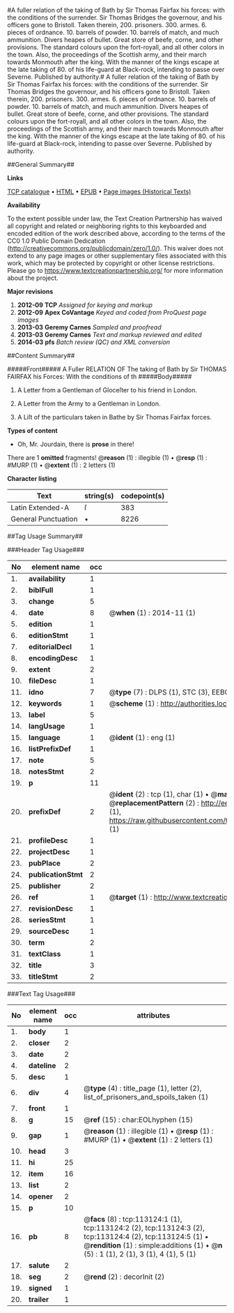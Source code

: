#A fuller relation of the taking of Bath by Sir Thomas Fairfax his forces: with the conditions of the surrender. Sir Thomas Bridges the governour, and his officers gone to Bristoll. Taken therein, 200. prisoners. 300. armes. 6. pieces of ordnance. 10. barrels of powder. 10. barrels of match, and much ammunition. Divers heapes of bullet. Great store of beefe, corne, and other provisions. The standard colours upon the fort-royall, and all other colors in the town. Also, the proceedings of the Scottish army, and their march towards Monmouth after the king. With the manner of the kings escape at the late taking of 80. of his life-guard at Black-rock, intending to passe over Severne. Published by authority.#
A fuller relation of the taking of Bath by Sir Thomas Fairfax his forces: with the conditions of the surrender. Sir Thomas Bridges the governour, and his officers gone to Bristoll. Taken therein, 200. prisoners. 300. armes. 6. pieces of ordnance. 10. barrels of powder. 10. barrels of match, and much ammunition. Divers heapes of bullet. Great store of beefe, corne, and other provisions. The standard colours upon the fort-royall, and all other colors in the town. Also, the proceedings of the Scottish army, and their march towards Monmouth after the king. With the manner of the kings escape at the late taking of 80. of his life-guard at Black-rock, intending to passe over Severne. Published by authority.

##General Summary##

**Links**

[TCP catalogue](http://www.ota.ox.ac.uk/tcp/)  • 
[HTML](http://tei.it.ox.ac.uk/tcp/Texts-HTML/free/A85/A85042.html)  • 
[EPUB](http://tei.it.ox.ac.uk/tcp/Texts-EPUB/free/A85/A85042.epub) • 
[Page images (Historical Texts)](https://historicaltexts.jisc.ac.uk/eebo-99860997e)

**Availability**

To the extent possible under law, the Text Creation Partnership has waived all copyright and related or neighboring rights to this keyboarded and encoded edition of the work described above, according to the terms of the CC0 1.0 Public Domain Dedication (http://creativecommons.org/publicdomain/zero/1.0/). This waiver does not extend to any page images or other supplementary files associated with this work, which may be protected by copyright or other license restrictions. Please go to https://www.textcreationpartnership.org/ for more information about the project.

**Major revisions**

1. __2012-09__ __TCP__ *Assigned for keying and markup*
1. __2012-09__ __Apex CoVantage__ *Keyed and coded from ProQuest page images*
1. __2013-03__ __Geremy Carnes__ *Sampled and proofread*
1. __2013-03__ __Geremy Carnes__ *Text and markup reviewed and edited*
1. __2014-03__ __pfs__ *Batch review (QC) and XML conversion*

##Content Summary##

#####Front#####
 A Fuller RELATION OF The taking of Bath by Sir THOMAS FAIRFAX his Forces: With the conditions of th
#####Body#####

1. A Letter from a Gentleman of Gloceſter to his friend in London.

1. A Letter from the Army to a Gentleman in London.

1. A Liſt of the particulars taken in Bathe by Sir Thomas Fairfax forces.

**Types of content**

  * Oh, Mr. Jourdain, there is **prose** in there!

There are 1 **omitted** fragments! 
 @__reason__ (1) : illegible (1)  •  @__resp__ (1) : #MURP (1)  •  @__extent__ (1) : 2 letters (1)

**Character listing**


|Text|string(s)|codepoint(s)|
|---|---|---|
|Latin Extended-A|ſ|383|
|General Punctuation|•|8226|

##Tag Usage Summary##

###Header Tag Usage###

|No|element name|occ|attributes|
|---|---|---|---|
|1.|__availability__|1||
|2.|__biblFull__|1||
|3.|__change__|5||
|4.|__date__|8| @__when__ (1) : 2014-11 (1)|
|5.|__edition__|1||
|6.|__editionStmt__|1||
|7.|__editorialDecl__|1||
|8.|__encodingDesc__|1||
|9.|__extent__|2||
|10.|__fileDesc__|1||
|11.|__idno__|7| @__type__ (7) : DLPS (1), STC (3), EEBO-CITATION (1), PROQUEST (1), VID (1)|
|12.|__keywords__|1| @__scheme__ (1) : http://authorities.loc.gov/ (1)|
|13.|__label__|5||
|14.|__langUsage__|1||
|15.|__language__|1| @__ident__ (1) : eng (1)|
|16.|__listPrefixDef__|1||
|17.|__note__|5||
|18.|__notesStmt__|2||
|19.|__p__|11||
|20.|__prefixDef__|2| @__ident__ (2) : tcp (1), char (1)  •  @__matchPattern__ (2) : ([0-9\-]+):([0-9IVX]+) (1), (.+) (1)  •  @__replacementPattern__ (2) : http://eebo.chadwyck.com/downloadtiff?vid=$1&page=$2 (1), https://raw.githubusercontent.com/textcreationpartnership/Texts/master/tcpchars.xml#$1 (1)|
|21.|__profileDesc__|1||
|22.|__projectDesc__|1||
|23.|__pubPlace__|2||
|24.|__publicationStmt__|2||
|25.|__publisher__|2||
|26.|__ref__|1| @__target__ (1) : http://www.textcreationpartnership.org/docs/. (1)|
|27.|__revisionDesc__|1||
|28.|__seriesStmt__|1||
|29.|__sourceDesc__|1||
|30.|__term__|2||
|31.|__textClass__|1||
|32.|__title__|3||
|33.|__titleStmt__|2||


###Text Tag Usage###

|No|element name|occ|attributes|
|---|---|---|---|
|1.|__body__|1||
|2.|__closer__|2||
|3.|__date__|2||
|4.|__dateline__|2||
|5.|__desc__|1||
|6.|__div__|4| @__type__ (4) : title_page (1), letter (2), list_of_prisoners_and_spoils_taken (1)|
|7.|__front__|1||
|8.|__g__|15| @__ref__ (15) : char:EOLhyphen (15)|
|9.|__gap__|1| @__reason__ (1) : illegible (1)  •  @__resp__ (1) : #MURP (1)  •  @__extent__ (1) : 2 letters (1)|
|10.|__head__|3||
|11.|__hi__|25||
|12.|__item__|16||
|13.|__list__|2||
|14.|__opener__|2||
|15.|__p__|10||
|16.|__pb__|8| @__facs__ (8) : tcp:113124:1 (1), tcp:113124:2 (2), tcp:113124:3 (2), tcp:113124:4 (2), tcp:113124:5 (1)  •  @__rendition__ (1) : simple:additions (1)  •  @__n__ (5) : 1 (1), 2 (1), 3 (1), 4 (1), 5 (1)|
|17.|__salute__|2||
|18.|__seg__|2| @__rend__ (2) : decorInit (2)|
|19.|__signed__|1||
|20.|__trailer__|1||
